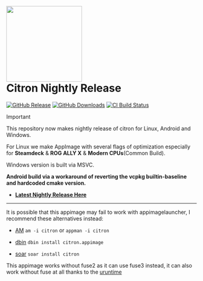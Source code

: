<h1 align="left">
  <br>
  <a href="https://citron-emu.org"><img src="https://git.citron-emu.org/citron/emu/-/raw/master/dist/citron.ico" width="200"></a>
  <br>
  <b>Citron Nightly Release</b>
  <br>
</h1>

[![GitHub Release](https://img.shields.io/github/v/release/pflyly/Citron-AppImage?label=Current%20Release)](https://github.com/pflyly/Citron-AppImage/releases/latest)
[![GitHub Downloads](https://img.shields.io/github/downloads/pflyly/Citron-AppImage/total?logo=github&label=GitHub%20Downloads)](https://github.com/pflyly/Citron-AppImage/releases/latest)
[![CI Build Status](https://github.com//pflyly/Citron-AppImage/actions/workflows/build-nightly.yml/badge.svg)](https://github.com/pflyly/Citron-AppImage/releases/latest)

> [!IMPORTANT]
> This repository now makes nightly release of citron for Linux, Android and Windows.
>  
> For Linux we make AppImage with several flags of optimization especially for **Steamdeck** & **ROG ALLY X** & **Modern CPUs**(Common Build).
> 
> Windows version is built via MSVC.
> 
> **Android build via a workaround of reverting the vcpkg builtin-baseline and hardcoded cmake version.**

* [**Latest Nightly Release Here**](https://github.com/pflyly/Citron-AppImage/releases/latest)

---------------------------------------------------------------

It is possible that this appimage may fail to work with appimagelauncher, I recommend these alternatives instead: 

* [AM](https://github.com/ivan-hc/AM) `am -i citron` or `appman -i citron`

* [dbin](https://github.com/xplshn/dbin) `dbin install citron.appimage`

* [soar](https://github.com/pkgforge/soar) `soar install citron`

This appimage works without fuse2 as it can use fuse3 instead, it can also work without fuse at all thanks to the [uruntime](https://github.com/VHSgunzo/uruntime)
